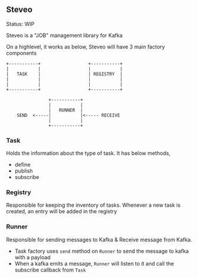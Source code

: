 ## Steveo

Status: WIP

Steveo is a "JOB" management library for Kafka

On a highlevel, it works as below, Steveo will have 3 main factory components

    +-----------+                  +-----------+
    |           |                  |           |
    |   TASK    |                  | REGISTRY  |
    |           |                  |           |
    |           |                  |           |
    +-----------+                  +-----------+

                    +-----------+
                    |           |
                    |   RUNNER  |
        SEND  <-----|           |<----- RECEIVE
                    |           |
                    +-----------+

### Task

Holds the information about the type of task. It has below methods,
  - define
  - publish
  - subscribe

### Registry

Responsible for keeping the inventory of tasks. Whenever a new task is created, an entry will be added in the registry

### Runner

Responsible for sending messages to Kafka & Receive message from Kafka.
  - Task factory uses `send` method on `Runner` to send the message to kafka with a payload
  - When a kafka emits a message, `Runner` will listen to it and call the subscribe callback from `Task`

